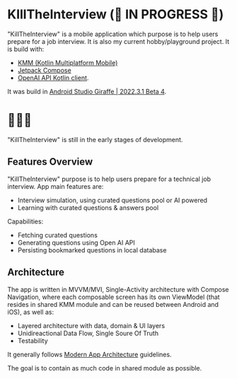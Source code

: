 # KIllTheInterview (🚧 IN PROGRESS 🚧)

"KillTheInterview" is a mobile application which purpose is to help users prepare for a job interview. It is also my current hobby/playground project. It is build with:
- [KMM (Kotlin Multiplatform Mobile)][kmm]
- [Jetpack Compose][compose]
- [OpenAI API Kotlin client][openAiClient]. 

It was build in [Android Studio Giraffe | 2022.3.1 Beta 4][androidStudio].


# 🚧🚧🚧

"KillTheInterview" is still in the early stages of development.

## Features Overview

"KillTheInterview" purpose is to help users prepare for a technical job interview. App main features are:
- Interview simulation, using curated questions pool or AI powered
- Learning with curated questions & answers pool

Capabilities: 
- Fetching curated questions
- Generating questions using Open AI API
- Persisting bookmarked questions in local database

## Architecture

The app is written in MVVM/MVI, Single-Activity architecture with Compose Navigation, where each composable screen has its own ViewModel (that resides in shared KMM module and can be reused between Android and iOS), as well as:
- Layered architecture with data, domain & UI layers
- Unidireactional Data Flow, Single Soure Of Truth
- Testability

It generally follows [Modern App Architecture][modernAppArchitecture] guidelines.

The goal is to contain as much code in shared module as possible.




 [modernAppArchitecture]: https://developer.android.com/topic/architecture#modern-app-architecture
 [androidStudio]: https://androidstudio.googleblog.com/2023/05/android-studio-giraffe-beta-4-now.html
 [openAiClient]: https://github.com/aallam/openai-kotlin
 [compose]: https://developer.android.com/jetpack/compose
 [kmm]: https://kotlinlang.org/docs/multiplatform-mobile-getting-started.html

